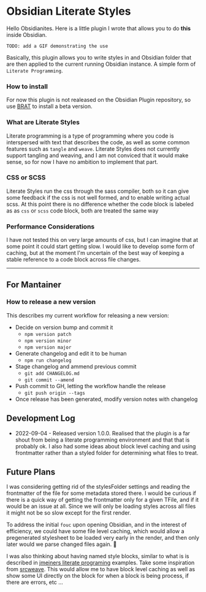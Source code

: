 # Obsidian Literate Styles

Hello Obsidianites. Here is a little plugin I wrote that allows you to do
**this** inside Obsidian.

`TODO: add a GIF demonstrating the use`

Basically, this plugin allows you to write styles in and Obsidian folder that
are then applied to the current running Obsidian instance. A simple form of
`Literate Programming`.

### How to install

For now this plugin is not realeased on the Obsidian Plugin repository, so use
[BRAT][1] to install a beta version.

### What are Literate Styles

Literate programming is a type of programming where you code is interspersed
with text that describes the code, as well as some common features such as
`tangle` and `weave`. Literate Styles does not currently support tangling and
weaving, and I am not conviced that it would make sense, so for now I have no
ambition to implement that part.

### CSS or SCSS

Literate Styles run the css through the sass compiler, both so it can give some
feedback if the css is not well formed, and to enable writing actual scss. At
this point there is no difference whether the code block is labeled as as `css`
or `scss` code block, both are treated the same way

### Performance Considerations

I have not tested this on very large amounts of css, but I can imagine that at
some point it could start getting slow. I would like to develop some form of
caching, but at the moment I'm uncertain of the best way of keeping a stable
reference to a code block across file changes.

---

## For Mantainer

### How to release a new version

This describes my current workflow for releasing a new version:

- Decide on version bump and commit it
  - `npm version patch`
  - `npm version minor`
  - `npm version major`
- Generate changelog and edit it to be human
  - `npm run changelog`
- Stage changelog and ammend previous commit
  - `git add CHANGELOG.md`
  - `git commit --amend`
- Push commit to GH, letting the workflow handle the release
  - `git push origin --tags`
- Once release has been generated, modify version notes with changelog

## Development Log

- 2022-09-04 - Released version 1.0.0. Realised that the plugin is a far shout
  from being a literate programming environment and that that is probably ok. I
  also had some ideas about block level caching and using frontmatter rather
  than a styled folder for determining what files to treat.

## Future Plans

I was considering getting rid of the stylesFolder settings and reading the
frontmatter of the file for some metadata stored there. I would be curious if
there is a quick way of getting the frontmatter only for a given TFile, and if
it would be an issue at all. Since we will only be loading styles across all
files it might not be so slow except for the first render.

To address the initial `fouc` upon opening Obsidian, and in the interest of
efficiency, we could have some file level caching, which would allow a
pregenerated stylesheet to be loaded very early in the render, and then only
later would we parse changed files again. :thinking:

I was also thinking about having named style blocks, similar to what is is
described in [jmeiners literate programing][2] examples. Take some inspiration
from [srcweave][3]. This would allow me to have block level caching as well as
show some UI directly on the block for when a block is being process, if there
are errors, etc ...

[1]: https://obsidian.md/plugins?id=obsidian42-brat
[2]: https://www.jmeiners.com/literate-programming
[3]: https://github.com/justinmeiners/srcweave
